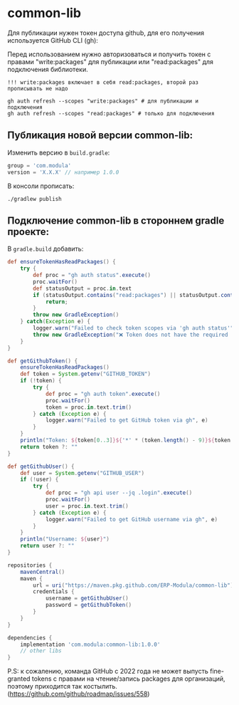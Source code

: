 # common-lib

Для публикации нужен токен доступа github, для его получения используется GitHub CLI (gh):

Перед использованием нужно авторизоваться и получить токен с правами "write:packages" для публикации или "read:packages" для подключения библиотеки.

`!!! write:packages включает в себя read:packages, второй раз прописывать не надо`

```shell
gh auth refresh --scopes "write:packages" # для публикации и подключения
gh auth refresh --scopes "read:packages" # только для подключения
```

## Публикация новой версии common-lib:
Изменить версию в `build.gradle`:
```gradle
group = 'com.modula'
version = 'X.X.X' // например 1.0.0
```

В консоли прописать:
```shell
./gradlew publish
```

## Подключение common-lib в стороннем gradle проекте:
В `gradle.build` добавить:
```gradle
def ensureTokenHasReadPackages() {
	try {
		def proc = "gh auth status".execute()
		proc.waitFor()
		def statusOutput = proc.in.text
		if (statusOutput.contains("read:packages") || statusOutput.contains("write:packages")) {
			return;
		}
		throw new GradleException()
	} catch(Exception e) {
		logger.warn("Failed to check token scopes via 'gh auth status'", e)
		throw new GradleException("❌ Token does not have the required 'read:packages' scope. Please run: gh auth refresh --scopes \"read:packages\"")
	}
}

def getGithubToken() {
	ensureTokenHasReadPackages()
	def token = System.getenv("GITHUB_TOKEN")
	if (!token) {
		try {
			def proc = "gh auth token".execute()
			proc.waitFor()
			token = proc.in.text.trim()
		} catch (Exception e) {
			logger.warn("Failed to get GitHub token via gh", e)
		}
	}
	println("Token: ${token[0..3]}${'*' * (token.length() - 9)}${token[-5..-1]}")
	return token ?: ""
}

def getGithubUser() {
	def user = System.getenv("GITHUB_USER")
	if (!user) {
		try {
			def proc = "gh api user --jq .login".execute()
			proc.waitFor()
			user = proc.in.text.trim()
		} catch (Exception e) {
			logger.warn("Failed to get GitHub username via gh", e)
		}
	}
	println("Username: ${user}")
	return user ?: ""
}

repositories {
	mavenCentral()
	maven {
		url = uri("https://maven.pkg.github.com/ERP-Modula/common-lib")
		credentials {
			username = getGithubUser()
			password = getGithubToken()
		}
	}
}

dependencies {
	implementation 'com.modula:common-lib:1.0.0'
    // other libs
}
```

P.S: к сожалению, команда GitHub с 2022 года не может выпусть fine-granted tokens с правами на чтение/запись packages для организаций, поэтому приходится так костылить. (https://github.com/github/roadmap/issues/558)